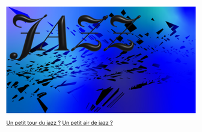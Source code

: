 

![jazz-nouvelle-orleans.webp](/assets/images/6_Plan-de-travail-1.jpg)

[Un petit tour du jazz ?](accueil.md)
[Un petit air de jazz ?](/playlist/playlist.md)

